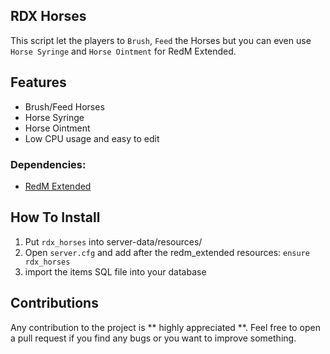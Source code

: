 ## RDX Horses
This script let the players to ```Brush```, ```Feed``` the Horses but you can even use ```Horse Syringe``` and ```Horse Ointment``` for RedM Extended.

## Features

- Brush/Feed Horses
- Horse Syringe
- Horse Ointment
- Low CPU usage and easy to edit

### Dependencies:
* [RedM Extended](https://github.com/ThymonA/redm_extended)

## How To Install

1. Put ```rdx_horses``` into server-data/resources/
2. Open ```server.cfg``` and add after the redm_extended resources: ```ensure rdx_horses```
3. import the items SQL file into your database

## Contributions

Any contribution to the project is ** highly appreciated **.
Feel free to open a pull request if you find any bugs or you want to improve something.
